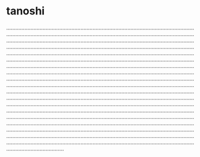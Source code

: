 # tanoshi

..........................................................................................................................................................................................................................................................................................................................................................................................................................................................................................................................................................................................................................................................................................................................................................................................................................................................................................................................................................................................................................................................................................................................................................................................................................................................................................................................................................................................................................................................................................................................................................................................................................................................................................................................................................................................................................................................................................................................................................................................................................................................................................................................................................................................................................................................................................................................................................................................................................................................................................